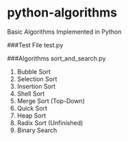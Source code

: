 # python-algorithms
Basic Algorithms Implemented in Python


###Test File
test.py

###Algorithms
sort_and_search.py
  1. Bubble Sort
  2. Selection Sort
  3. Insertion Sort
  4. Shell Sort
  5. Merge Sort (Top-Down)
  6. Quick Sort
  7. Heap Sort
  8. Radix Sort (Unfinished)
  9. Binary Search

